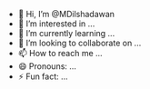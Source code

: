 - 👋 Hi, I’m @MDilshadawan
- 👀 I’m interested in ...
- 🌱 I’m currently learning ...
- 💞️ I’m looking to collaborate on ...
- 📫 How to reach me ...
- 😄 Pronouns: ...
- ⚡ Fun fact: ...

<!---
MDilshadawan/MDilshadawan is a ✨ special ✨ repository because its `README.md` (this file) appears on your GitHub profile.
You can click the Preview link to take a look at your changes.
--->
